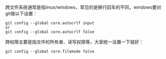 #

跨文件系统通常是指linux/windows，常见的是换行回车的不同，windows要对git做以下设置：
```
git config --global core.autocrlf input
or
git config --global core.autocrlf false
```

跨权限主要是指文件的所有者、读写权限等，大家统一设置一下就好：
```
git config --global core.filemode false
```

